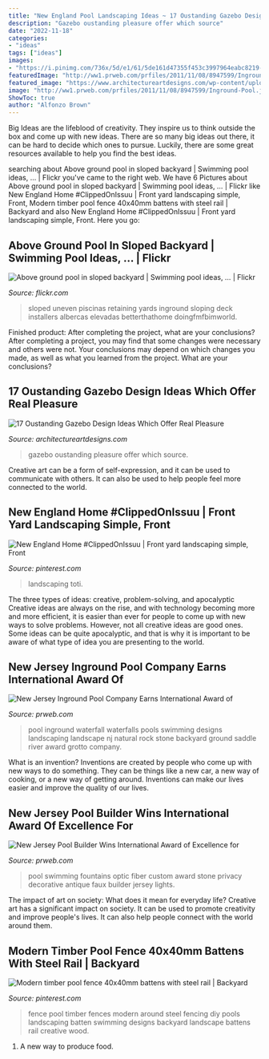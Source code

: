 ```yaml
---
title: "New England Pool Landscaping Ideas ~ 17 Oustanding Gazebo Design Ideas Which Offer Real Pleasure"
description: "Gazebo oustanding pleasure offer which source"
date: "2022-11-18"
categories:
- "ideas"
tags: ["ideas"]
images:
- "https://i.pinimg.com/736x/5d/e1/61/5de161d47355f453c3997964eabc8219--new-england-homes-curb-appeal.jpg"
featuredImage: "http://ww1.prweb.com/prfiles/2011/11/08/8947599/Inground-Pool.jpg"
featured_image: "https://www.architectureartdesigns.com/wp-content/uploads/2015/04/1430.jpg"
image: "http://ww1.prweb.com/prfiles/2011/11/08/8947599/Inground-Pool.jpg"
ShowToc: true
author: "Alfonzo Brown"
---
```



Big Ideas are the lifeblood of creativity. They inspire us to think outside the box and come up with new ideas. There are so many big ideas out there, it can be hard to decide which ones to pursue. Luckily, there are some great resources available to help you find the best ideas.

	

		
searching about Above ground pool in sloped backyard | Swimming pool ideas, … | Flickr you've came to the right web. We have 6 Pictures about Above ground pool in sloped backyard | Swimming pool ideas, … | Flickr like New England Home #ClippedOnIssuu | Front yard landscaping simple, Front, Modern timber pool fence 40x40mm battens with steel rail | Backyard and also New England Home #ClippedOnIssuu | Front yard landscaping simple, Front. Here you go:
		
    
## Above Ground Pool In Sloped Backyard | Swimming Pool Ideas, … | Flickr

<img loading=lazy src="https://c1.staticflickr.com/5/4093/4931002280_fa6f5eee7b_b.jpg" onerror="this.onerror=null;this.src='https://tse1.mm.bing.net/th?id=OIP.jNVfFEcetMtm-x3QKqcAVQHaFG&amp;pid=15.1';" alt="Above ground pool in sloped backyard | Swimming pool ideas, … | Flickr">

_Source: flickr.com_

>sloped uneven piscinas retaining yards inground sloping deck installers albercas elevadas betterthathome doingfmfbimworld. 

	

Finished product: After completing the project, what are your conclusions?
After completing a project, you may find that some changes were necessary and others were not. Your conclusions may depend on which changes you made, as well as what you learned from the project. What are your conclusions?

    
## 17 Oustanding Gazebo Design Ideas Which Offer Real Pleasure

<img loading=lazy src="https://www.architectureartdesigns.com/wp-content/uploads/2015/04/1430.jpg" onerror="this.onerror=null;this.src='https://tse2.mm.bing.net/th?id=OIP.lemJqjIz26tr670iIz3yvAHaJ4&amp;pid=15.1';" alt="17 Oustanding Gazebo Design Ideas Which Offer Real Pleasure">

_Source: architectureartdesigns.com_

>gazebo oustanding pleasure offer which source. 

	

Creative art can be a form of self-expression, and it can be used to communicate with others. It can also be used to help people feel more connected to the world.

    
## New England Home #ClippedOnIssuu | Front Yard Landscaping Simple, Front

<img loading=lazy src="https://i.pinimg.com/736x/5d/e1/61/5de161d47355f453c3997964eabc8219--new-england-homes-curb-appeal.jpg" onerror="this.onerror=null;this.src='https://tse4.mm.bing.net/th?id=OIP.wPZNxVR_H0GX0QNKUGo5rQHaKo&amp;pid=15.1';" alt="New England Home #ClippedOnIssuu | Front yard landscaping simple, Front">

_Source: pinterest.com_

>landscaping toti. 

	

The three types of ideas: creative, problem-solving, and apocalyptic
Creative ideas are always on the rise, and with technology becoming more and more efficient, it is easier than ever for people to come up with new ways to solve problems. However, not all creative ideas are good ones. Some ideas can be quite apocalyptic, and that is why it is important to be aware of what type of idea you are presenting to the world.

    
## New Jersey Inground Pool Company Earns International Award Of

<img loading=lazy src="http://ww1.prweb.com/prfiles/2011/11/08/8947599/Inground-Pool.jpg" onerror="this.onerror=null;this.src='https://tse2.mm.bing.net/th?id=OIP.cKg27g_DVjes2IiN3e0z2AHaEt&amp;pid=15.1';" alt="New Jersey Inground Pool Company Earns International Award of">

_Source: prweb.com_

>pool inground waterfall waterfalls pools swimming designs landscaping landscape nj natural rock stone backyard ground saddle river award grotto company. 

	

What is an invention?
Inventions are created by people who come up with new ways to do something. They can be things like a new car, a new way of cooking, or a new way of getting around. Inventions can make our lives easier and improve the quality of our lives.

    
## New Jersey Pool Builder Wins International Award Of Excellence For

<img loading=lazy src="http://ww1.prweb.com/prfiles/2010/11/29/278217/fiberopticpool.jpg" onerror="this.onerror=null;this.src='https://tse3.mm.bing.net/th?id=OIP.N0TMetwa_p2_Zz7Y4H54IAHaD0&amp;pid=15.1';" alt="New Jersey Pool Builder Wins International Award of Excellence for">

_Source: prweb.com_

>pool swimming fountains optic fiber custom award stone privacy decorative antique faux builder jersey lights. 

	

The impact of art on society: What does it mean for everyday life?
Creative art has a significant impact on society. It can be used to promote creativity and improve people's lives. It can also help people connect with the world around them.

    
## Modern Timber Pool Fence 40x40mm Battens With Steel Rail | Backyard

<img loading=lazy src="https://i.pinimg.com/736x/a5/73/7c/a5737c37505a999cf2683d59e6c64ddd.jpg" onerror="this.onerror=null;this.src='https://tse1.mm.bing.net/th?id=OIP.JD_9n2ToUb3iWB3ZHvl13QHaHa&amp;pid=15.1';" alt="Modern timber pool fence 40x40mm battens with steel rail | Backyard">

_Source: pinterest.com_

>fence pool timber fences modern around steel fencing diy pools landscaping batten swimming designs backyard landscape battens rail creative wood. 

	

1. A new way to produce food.


